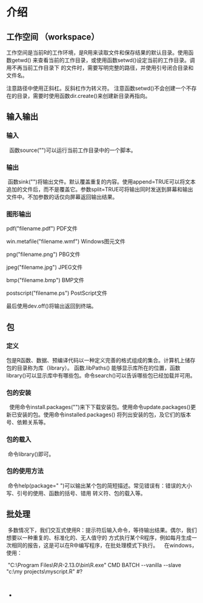# 介绍 

## 工作空间 （workspace）
 
  工作空间是当前R的工作环境，是R用来读取文件和保存结果的默认目录。使用函数getwd()
来查看当前的工作目录，或使用函数setwd()设定当前的工作目录。调用不再当前工作目录下
的文件时，需要写明完整的路径，并使用引号闭合目录和文件名。

注意路径中使用正斜杠。反斜杠作为转义符。
注意函数setwd()不会创建一个不存在的目录，需要时使用函数dir.create()来创建新目录再指向。
## 输入输出

### 输入
  
  函数source("")可以运行当前工作目录中的一个脚本。
  
### 输出
 
  函数sink("")将输出文件。默认覆盖重复的内容。使用append=TRUE可以将文本追加的文件后，而不是覆盖它。参数split=TRUE可将输出同时发送到屏幕和输出文件中。不加参数的话仅向屏幕返回输出结果。

### 图形输出

pdf("filename.pdf")  PDF文件

win.metafile("filename.wmf")  Windows图元文件

png("filename.png")  PBG文件

jpeg("filename.jpg") JPEG文件

bmp("filename.bmp")  BMP文件

postscript("filename.ps")  PostScript文件

最后使用dev.off()将输出返回到终端。

## 包

### 定义

  包是R函数、数据、预编译代码以一种定义完善的格式组成的集合。计算机上储存包的目录称为库（library）。
函数.libPaths() 能够显示库所在的位置，函数library()可以显示库中有哪些包。命令search()可以告诉哪些包已经加载并可用。
 
### 包的安装

   使用命令install.packages("")来下下载安装包。使用命令update.packages()更新已安装的包。使用命令installed.packages()
将列出安装的包，及它们的版本号、依赖关系等。

### 包的载入

  命令library()即可。

### 包的使用方法
 
  命令help(package=" ")可以输出某个包的简短描述。常见错误有：错误的大小写、引号的使用、函数的括号、错用
转义符、包的载入等。

## 批处理
 
  多数情况下，我们交互式使用R：提示符后输入命令，等待输出结果。偶尔，我们想要以一种重复的、标准化的、无人值守的
方式执行某个R程序，例如每月生成一次相同的报告，这是可以在R中编写程序，在批处理模式下执行。
  
  在windows，使用：
  
  "C:\Program Files\R\R-2.13.0\bin\R.exe" CMD BATCH --vanilla --slave "c:\my projects\myscript.R" #?
  
  
  





































+
